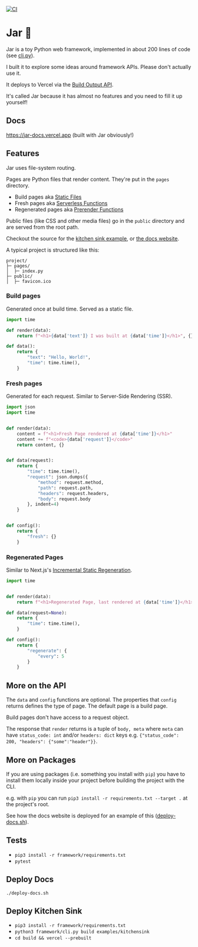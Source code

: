 [![CI](https://github.com/healeycodes/jar/actions/workflows/ci.yml/badge.svg)](https://github.com/healeycodes/jar/actions/workflows/ci.yml)

# Jar 🫙

Jar is a toy Python web framework, implemented in about 200 lines of code (see [cli.py](https://github.com/healeycodes/jar/blob/main/framework/cli.py)).

I built it to explore some ideas around framework APIs. Please don't actually use it.

It deploys to Vercel via the [Build Output API](https://vercel.com/docs/build-output-api/v3). 

It's called Jar because it has almost no features and you need to fill it up yourself!

## Docs

https://jar-docs.vercel.app (built with Jar obviously!)

## Features

Jar uses file-system routing.

Pages are Python files that render content. They're put in the `pages` directory.

- Build pages aka [Static Files](https://vercel.com/docs/build-output-api/v3#vercel-primitives/static-files)
- Fresh pages aka [Serverless Functions](https://vercel.com/docs/build-output-api/v3#vercel-primitives/serverless-functions)
- Regenerated pages aka [Prerender Functions](https://vercel.com/docs/build-output-api/v3#vercel-primitives/prerender-functions)

Public files (like CSS and other media files) go in the `public` directory and are served from the root path.

Checkout the source for the [kitchen sink example](https://github.com/healeycodes/jar/tree/main/examples/kitchensink), or [the docs website](https://github.com/healeycodes/jar/tree/main/examples/docs).

A typical project is structured like this:

```text
project/
├─ pages/
│  ├─ index.py
├─ public/
│  ├─ favicon.ico
```

### Build pages

Generated once at build time. Served as a static file.

```python
import time

def render(data):
    return f"<h1>{data['text']} I was built at {data['time']}</h1>", {}

def data():
    return {
        "text": "Hello, World!",
        "time": time.time(),
    }
```

### Fresh pages

Generated for each request. Similar to Server-Side Rendering (SSR).

```python
import json
import time


def render(data):
    content = f"<h1>Fresh Page rendered at {data['time']}</h1>"
    content += f"<code>{data['request']}</code>"
    return content, {}


def data(request):
    return {
        "time": time.time(),
        "request": json.dumps({
            "method": request.method,
            "path": request.path,
            "headers": request.headers,
            "body": request.body
        }, indent=4)
    }


def config():
    return {
        "fresh": {}
    }
```

### Regenerated Pages

Similar to Next.js's [Incremental Static Regeneration](https://nextjs.org/docs/basic-features/data-fetching/incremental-static-regeneration).

```python
import time


def render(data):
    return f"<h1>Regenerated Page, last rendered at {data['time']}</h1>", {}

def data(request=None):
    return {
        "time": time.time(),
    }

def config():
    return {
        "regenerate": {
            "every": 5
        }
    }
```

## More on the API

The `data` and `config` functions are optional. The properties that `config` returns defines the type of page. The default page is a build page.

Build pages don't have access to a request object.

The response that `render` returns is a tuple of `body, meta` where `meta` can have `status_code: int` and/or `headers: dict` keys e.g. `{"status_code": 200, "headers": {"some":"header"}}`.

## More on Packages

If you are using packages (i.e. something you install with `pip`) you have to install them locally inside your project before building the project with the CLI.

e.g. with `pip` you can run `pip3 install -r requirements.txt --target .` at the project's root.

See how the docs website is deployed for an example of this ([deploy-docs.sh](https://github.com/healeycodes/jar/blob/main/deploy-docs.sh)).

## Tests

- `pip3 install -r framework/requirements.txt`
- `pytest`

## Deploy Docs

`./deploy-docs.sh`

## Deploy Kitchen Sink

- `pip3 install -r framework/requirements.txt`
- `python3 framework/cli.py build examples/kitchensink`
- `cd build && vercel --prebuilt`
